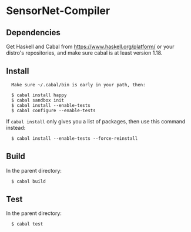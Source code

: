 SensorNet-Compiler
==================

Dependencies
------------

Get Haskell and Cabal from https://www.haskell.org/platform/ or your distro's 
repositories, and make sure cabal is at least version 1.18.

Install
-------

      Make sure ~/.cabal/bin is early in your path, then: 
      
      $ cabal install happy
      $ cabal sandbox init
      $ cabal install --enable-tests
      $ cabal configure --enable-tests

If `cabal install` only gives you a list of packages, then use this command
instead:

      $ cabal install --enable-tests --force-reinstall

Build 
-----

In the parent directory:

      $ cabal build

Test
----

In the parent directory:

      $ cabal test
